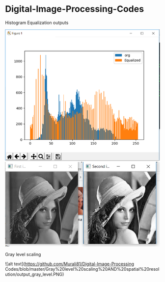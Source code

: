 # Digital-Image-Processing-Codes

Histogram Equalization outputs

![alt text](https://github.com/Murali81/Digital-Image-Processing-Codes/blob/master/Histogram%20Equalization/output_histogram.PNG)
![alt text](https://github.com/Murali81/Digital-Image-Processing-Codes/blob/master/Histogram%20Equalization/output_images.PNG)

Gray level scaling

![alt text](https://github.com/Murali81/Digital-Image-Processing Codes/blob/master/Gray%20level%20scaling%20AND%20spatial%20resolution/output_gray_level.PNG)
